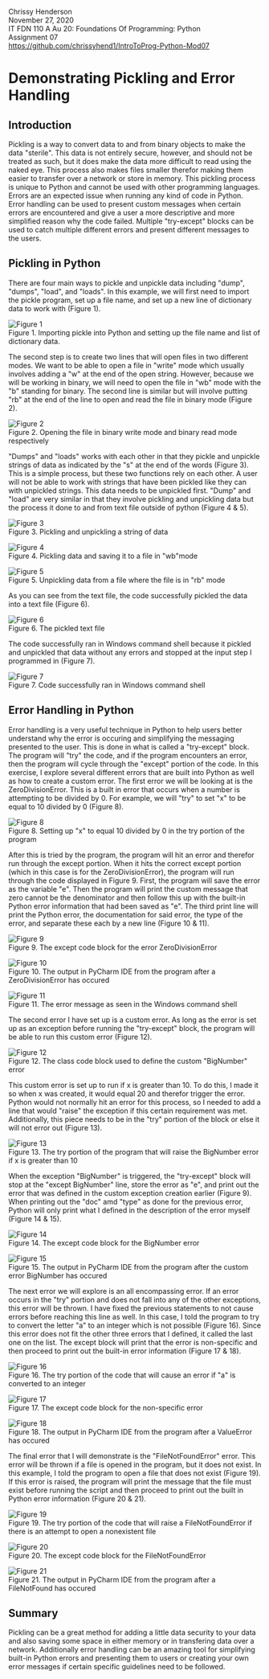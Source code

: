 Chrissy Henderson  
November 27, 2020  
IT FDN 110 A Au 20: Foundations Of Programming: Python  
Assignment 07  
https://github.com/chrissyhend1/IntroToProg-Python-Mod07  
# Demonstrating Pickling and Error Handling  

## Introduction
Pickling is a way to convert data to and from binary objects to make the data "sterile". This data is not entirely secure, however, and should not be treated as such, but it does make the data more difficult to read using the naked eye. This process also makes files smaller therefor making them easier to transfer over a network or store in memory. This pickling process is unique to Python and cannot be used with other programming languages.  
Errors are an expected issue when running any kind of code in Python. Error handling can be used to present custom messages when certain errors are encountered and give a user a more descriptive and more simplified reason why the code failed. Multiple "try-except" blocks can be used to catch multiple different errors and present different messages to the users.

## Pickling in Python  
There are four main ways to pickle and unpickle data including "dump", "dumps", "load", and "loads". In this example, we will first need to import the pickle program, set up a file name, and set up a new line of dictionary data to work with (Figure 1).

![Figure 1](Fig1.PNG "Figure1")  
Figure 1. Importing pickle into Python and setting up the file name and list of dictionary data.

The second step is to create two lines that will open files in two different modes. We want to be able to open a file in "write" mode which usually involves adding a "w" at the end of the open string. However, because we will be working in binary, we will need to open the file in "wb" mode with the "b" standing for binary. The second line is similar but will involve putting "rb" at the end of the line to open and read the file in binary mode (Figure 2).

![Figure 2](https://github.com/chrissyhend1/IntroToProg-Python-Mod07/blob/main/docs/Fig2.PNG "Figure2")  
Figure 2. Opening the file in binary write mode and binary read mode respectively

"Dumps" and "loads" works with each other in that they pickle and unpickle strings of data as indicated by the "s" at the end of the words (Figure 3). This is a simple process, but these two functions rely on each other. A user will not be able to work with strings that have been pickled like they can with unpickled strings. This data needs to be unpickled first. "Dump" and "load" are very similar in that they involve pickling and unpickling data but the process it done to and from text file outside of python (Figure 4 & 5). 

![Figure 3](https://github.com/chrissyhend1/IntroToProg-Python-Mod07/blob/main/docs/Fig3.PNG "Figure3")  
Figure 3. Pickling and unpickling a string of data

![Figure 4](https://github.com/chrissyhend1/IntroToProg-Python-Mod07/blob/main/docs/Fig4.PNG "Figure4")  
Figure 4. Pickling data and saving it to a file in "wb"mode  

![Figure 5](https://github.com/chrissyhend1/IntroToProg-Python-Mod07/blob/main/docs/Fig5.PNG "Figure5")  
Figure 5. Unpickling data from a file where the file is in "rb" mode

As you can see from the text file, the code successfully pickled the data into a text file (Figure 6).

![Figure 6](https://github.com/chrissyhend1/IntroToProg-Python-Mod07/blob/main/docs/Fig6.PNG "Figure6")  
Figure 6. The pickled text file

The code successfully ran in Windows command shell because it pickled and unpickled that data without any errors and stopped at the input step I programmed in (Figure 7).

![Figure 7](https://github.com/chrissyhend1/IntroToProg-Python-Mod07/blob/main/docs/Fig7.PNG "Figure7")  
Figure 7. Code successfully ran in Windows command shell

## Error Handling in Python
Error handling is a very useful technique in Python to help users better understand why the error is occuring and simplifying the messaging presented to the user. This is done in what is called a "try-except" block. The program will "try" the code, and if the program encounters an error, then the program will cycle through the "except" portion of the code. In this exercise, I explore several different errors that are built into Python as well as how to create a custom error.
The first error we will be looking at is the ZeroDivisionError. This is a built in error that occurs when a number is attempting to be divided by 0. For example, we will "try" to set "x" to be equal to 10 divided by 0 (Figure 8).

![Figure 8](https://github.com/chrissyhend1/IntroToProg-Python-Mod07/blob/main/docs/Fig8.PNG "Figure8")  
Figure 8. Setting up "x" to equal 10 divided by 0 in the try portion of the program

After this is tried by the program, the program will hit an error and therefor run through the except portion. When it hits the correct except portion (which in this case is for the ZeroDivisionError), the program will run through the code displayed in Figure 9. First, the program will save the error as the variable "e". Then the program will print the custom message that zero cannot be the denominator and then follow this up with the built-in Python error information that had been saved as "e". The third print line will print the Python error, the documentation for said error, the type of the error, and separate these each by a new line (Figure 10 & 11).


![Figure 9](https://github.com/chrissyhend1/IntroToProg-Python-Mod07/blob/main/docs/Fig9.PNG "Figure9")  
Figure 9. The except code block for the error ZeroDivisionError

![Figure 10](https://github.com/chrissyhend1/IntroToProg-Python-Mod07/blob/main/docs/Fig10.PNG "Figure10")  
Figure 10. The output in PyCharm IDE from the program after a ZeroDivisionError has occured

![Figure 11](https://github.com/chrissyhend1/IntroToProg-Python-Mod07/blob/main/docs/Fig11.PNG "Figure11")  
Figure 11. The error message as seen in the Windows command shell

The second error I have set up is a custom error. As long as the error is set up as an exception before running the "try-except" block, the program will be able to run this custom error (Figure 12).

![Figure 12](https://github.com/chrissyhend1/IntroToProg-Python-Mod07/blob/main/docs/Fig12.PNG "Figure12")  
Figure 12. The class code block used to define the custom "BigNumber" error

This custom error is set up to run if x is greater than 10. To do this, I made it so when x was created, it would equal 20 and therefor trigger the error. Python would not normally hit an error for this process, so I needed to add a line that would "raise" the exception if this certain requirement was met. Additionally, this piece needs to be in the "try" portion of the block or else it will not error out (Figure 13).

![Figure 13](https://github.com/chrissyhend1/IntroToProg-Python-Mod07/blob/main/docs/Fig13.PNG "Figure13")  
Figure 13. The try portion of the program that will raise the BigNumber error if x is greater than 10

When the exception "BigNumber" is triggered, the "try-except" block will stop at the "except BigNumber" line, store the error as "e", and print out the error that was defined in the custom exception creation earlier (Figure 9). When printing out the "doc" amd "type" as done for the previous error, Python will only print what I defined in the description of the error myself (Figure 14 & 15).

![Figure 14](https://github.com/chrissyhend1/IntroToProg-Python-Mod07/blob/main/docs/Fig14.PNG "Figure14")  
Figure 14. The except code block for the BigNumber error

![Figure 15](https://github.com/chrissyhend1/IntroToProg-Python-Mod07/blob/main/docs/Fig15.PNG "Figure15")  
Figure 15. The output in PyCharm IDE from the program after the custom error BigNumber has occured

The next error we will explore is an all encompassing error. If an error occurs in the "try" portion and does not fall into any of the other exceptions, this error will be thrown. I have fixed the previous statements to not cause errors before reaching this line as well. In this case, I told the program to try to convert the letter "a" to an integer which is not possible (Figure 16). Since this error does not fit the other three errors that I defined, it called the last one on the list. The except block will print that the error is non-specific and then proceed to print out the built-in error information (Figure 17 & 18).

![Figure 16](https://github.com/chrissyhend1/IntroToProg-Python-Mod07/blob/main/docs/Fig16.PNG "Figure16")  
Figure 16. The try portion of the code that will cause an error if "a" is converted to an integer

![Figure 17](https://github.com/chrissyhend1/IntroToProg-Python-Mod07/blob/main/docs/Fig17.PNG "Figure17")  
Figure 17. The except code block for the non-specific error

![Figure 18](https://github.com/chrissyhend1/IntroToProg-Python-Mod07/blob/main/docs/Fig18.PNG "Figure18")  
Figure 18. The output in PyCharm IDE from the program after a ValueError has occured

The final error that I will demonstrate is the "FileNotFoundError" error. This error will be thrown if a file is opened in the program, but it does not exist. In this example, I told the program to open a file that does not exist (Figure 19). If this error is raised, the program will print the message that the file must exist before running the script and then proceed to print out the built in Python error information (Figure 20 & 21).

![Figure 19](https://github.com/chrissyhend1/IntroToProg-Python-Mod07/blob/main/docs/Fig19.PNG "Figure19")  
Figure 19. The try portion of the code that will raise a FileNotFoundError if there is an attempt to open a nonexistent file

![Figure 20](https://github.com/chrissyhend1/IntroToProg-Python-Mod07/blob/main/docs/Fig20.PNG "Figure20")  
Figure 20. The except code block for the FileNotFoundError

![Figure 21](https://github.com/chrissyhend1/IntroToProg-Python-Mod07/blob/main/docs/Fig21.PNG "Figure21")  
Figure 21. The output in PyCharm IDE from the program after a FileNotFound has occured  

## Summary  
Pickling can be a great method for adding a little data security to your data and also saving some space in either memory or in transfering data over a network. Additionally error handling can be an amazing tool for simplifying built-in Python errors and presenting them to users or creating your own error messages if certain specific guidelines need to be followed.
